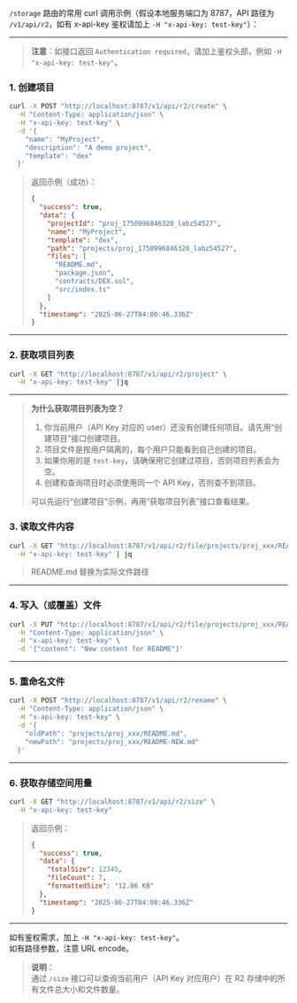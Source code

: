 `/storage` 路由的常用 curl 调用示例（假设本地服务端口为 8787，API 路径为 `/v1/api/r2`，如有 x-api-key 鉴权请加上 `-H "x-api-key: test-key"`）：

---

> **注意**：如接口返回 `Authentication required`，请加上鉴权头部，例如 `-H "x-api-key: test-key"`。

### 1. 创建项目

```bash
curl -X POST "http://localhost:8787/v1/api/r2/create" \
  -H "Content-Type: application/json" \
  -H "x-api-key: test-key" \
  -d '{
    "name": "MyProject",
    "description": "A demo project",
    "template": "dex"
  }'
```
> 返回示例（成功）：
> ```json
> {
>   "success": true,
>   "data": {
>     "projectId": "proj_1750996846320_labz54527",
>     "name": "MyProject",
>     "template": "dex",
>     "path": "projects/proj_1750996846320_labz54527",
>     "files": [
>       "README.md",
>       "package.json",
>       "contracts/DEX.sol",
>       "src/index.ts"
>     ]
>   },
>   "timestamp": "2025-06-27T04:00:46.336Z"
> }
> ```

---

### 2. 获取项目列表

```bash
curl -X GET "http://localhost:8787/v1/api/r2/project" \
  -H "x-api-key: test-key" |jq
```

---

> **为什么获取项目列表为空？**
>
> 1. 你当前用户（API Key 对应的 user）还没有创建任何项目。请先用“创建项目”接口创建项目。
> 2. 项目文件是按用户隔离的，每个用户只能看到自己创建的项目。
> 3. 如果你用的是 `test-key`，请确保用它创建过项目，否则项目列表会为空。
> 4. 创建和查询项目时必须使用同一个 API Key，否则查不到项目。
>
> 可以先运行“创建项目”示例，再用“获取项目列表”接口查看结果。

### 3. 读取文件内容

```bash
curl -X GET "http://localhost:8787/v1/api/r2/file/projects/proj_xxx/README.md" \
  -H "x-api-key: test-key" | jq
```
> README.md 替换为实际文件路径

---

### 4. 写入（或覆盖）文件

```bash
curl -X PUT "http://localhost:8787/v1/api/r2/file/projects/proj_xxx/README.md" \
  -H "Content-Type: application/json" \
  -H "x-api-key: test-key" \
  -d '{"content": "New content for README"}'
```

---

### 5. 重命名文件

```bash
curl -X POST "http://localhost:8787/v1/api/r2/rename" \
  -H "Content-Type: application/json" \
  -H "x-api-key: test-key" \
  -d '{
    "oldPath": "projects/proj_xxx/README.md",
    "newPath": "projects/proj_xxx/README-NEW.md"
  }'
```

---

### 6. 获取存储空间用量

```bash
curl -X GET "http://localhost:8787/v1/api/r2/size" \
  -H "x-api-key: test-key"
```

> 返回示例：
> ```json
> {
>   "success": true,
>   "data": {
>     "totalSize": 12345,
>     "fileCount": 7,
>     "formattedSize": "12.06 KB"
>   },
>   "timestamp": "2025-06-27T04:00:46.336Z"
> }
> ```

---

如有鉴权需求，加上 `-H "x-api-key: test-key"`。  
如有路径参数，注意 URL encode。

> **说明**：  
> 通过 `/size` 接口可以查询当前用户（API Key 对应用户）在 R2 存储中的所有文件总大小和文件数量。
